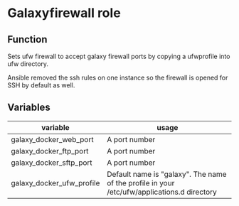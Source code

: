 # Galaxyfirewall role

## Function
Sets ufw firewall to accept galaxy firewall ports by copying a ufwprofile into ufw directory.

Ansible removed the ssh rules on one instance so the firewall is opened for SSH by default as well.

## Variables
 variable | usage 
---|---
galaxy_docker_web_port | A port number
galaxy_docker_ftp_port | A port number
galaxy_docker_sftp_port | A port number
galaxy_docker_ufw_profile | Default name is "galaxy". The name of the profile in your /etc/ufw/applications.d directory

